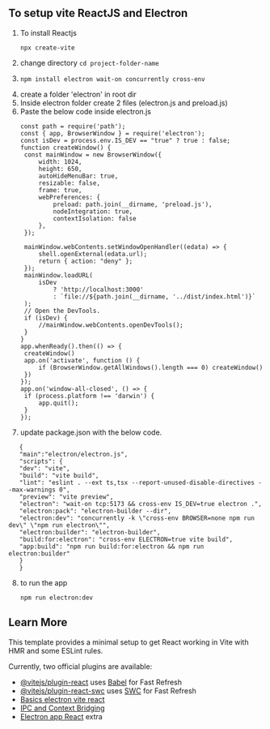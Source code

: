 ## To setup vite ReactJS and Electron

1. To install Reactjs
   ```
   npx create-vite
   ```
2. change directory `cd project-folder-name`
3.
   ```
   npm install electron wait-on concurrently cross-env
   ```
4. create a folder 'electron' in root dir
5. Inside electron folder create 2 files (electron.js and preload.js)
6. Paste the below code inside electron.js
   ```
   const path = require('path');
   const { app, BrowserWindow } = require('electron');
   const isDev = process.env.IS_DEV == "true" ? true : false;
   function createWindow() {
    const mainWindow = new BrowserWindow({
        width: 1024,
        height: 650,
        autoHideMenuBar: true,
        resizable: false,
        frame: true,
        webPreferences: {
            preload: path.join(__dirname, 'preload.js'),
            nodeIntegration: true,
            contextIsolation: false
        },
    });

    mainWindow.webContents.setWindowOpenHandler((edata) => {
        shell.openExternal(edata.url);
        return { action: "deny" };
    });
    mainWindow.loadURL(
        isDev
            ? 'http://localhost:3000'
            : `file://${path.join(__dirname, '../dist/index.html')}`
    );
    // Open the DevTools.
    if (isDev) {
        //mainWindow.webContents.openDevTools();
    }
   }
   app.whenReady().then(() => {
    createWindow()
    app.on('activate', function () {
        if (BrowserWindow.getAllWindows().length === 0) createWindow()
    })
   });
   app.on('window-all-closed', () => {
    if (process.platform !== 'darwin') {
        app.quit();
    }
   });
   
7. update package.json with the below code.

```
   {
   "main":"electron/electron.js",
   "scripts": {
   "dev": "vite",
   "build": "vite build",
   "lint": "eslint . --ext ts,tsx --report-unused-disable-directives --max-warnings 0",
   "preview": "vite preview",
   "electron": "wait-on tcp:5173 && cross-env IS_DEV=true electron .",
   "electron:pack": "electron-builder --dir",
   "electron:dev": "concurrently -k \"cross-env BROWSER=none npm run dev\" \"npm run electron\"",
   "electron:builder": "electron-builder",
   "build:for:electron": "cross-env ELECTRON=true vite build",
   "app:build": "npm run build:for:electron && npm run electron:builder"
   }
   }

```

8. to run the app
   ```
   npm run electron:dev
   ```

## Learn More

This template provides a minimal setup to get React working in Vite with HMR and some ESLint rules.

Currently, two official plugins are available:

- [@vitejs/plugin-react](https://github.com/vitejs/vite-plugin-react/blob/main/packages/plugin-react/README.md) uses [Babel](https://babeljs.io/) for Fast Refresh
- [@vitejs/plugin-react-swc](https://github.com/vitejs/vite-plugin-react-swc) uses [SWC](https://swc.rs/) for Fast Refresh
- [Basics electron vite react](https://www.youtube.com/watch?v=ONpVol7B7AY)
- [IPC and Context Bridging](https://www.youtube.com/watch?v=uELf5oB-7E0)
- [Electron app React](https://www.youtube.com/watch?v=KvWA3f_IxyE) extra
